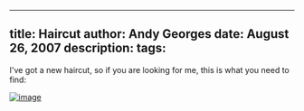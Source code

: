 -----
title:  Haircut
author: Andy Georges
date: August 26, 2007
description: 
tags: 
-----







I've got a new haircut, so if you are looking for me, this is what you
need to find:


[![image](8F296C74-EA36-4B59-8E95-18C4B89F4E51-1.jpg)](http://www.flickr.com/photos/itkovian/1241568778/)




